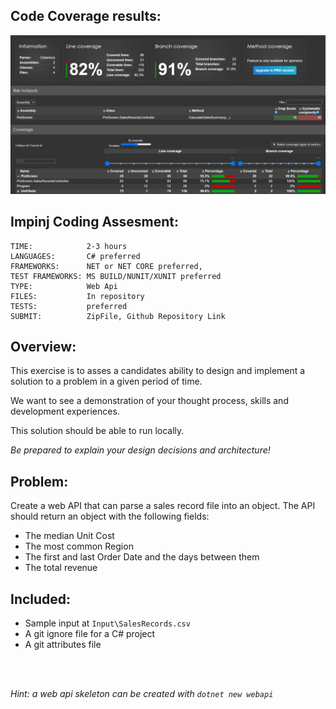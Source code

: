 ## Code Coverage results:

![Coverage Results](./assets/image.png?)


## Impinj Coding Assesment:

```
TIME:            2-3 hours
LANGUAGES:       C# preferred
FRAMEWORKS:      NET or NET CORE preferred,
TEST FRAMEWORKS: MS BUILD/NUNIT/XUNIT preferred
TYPE:            Web Api
FILES:           In repository
TESTS:           preferred
SUBMIT:          ZipFile, Github Repository Link
```

## Overview:
This exercise is to asses a candidates ability to design and implement a solution to a problem in a given period of time.

We want to see a demonstration of your thought process, skills and development experiences.

This solution should be able to run locally.

_Be prepared to explain your design decisions and architecture!_


## Problem:
Create a web API that can parse a sales record file into an object. The API should return an object with the following fields:
* The median Unit Cost
* The most common Region
* The first and last Order Date and the days between them
* The total revenue


## Included:
* Sample input at `Input\SalesRecords.csv`
* A git ignore file for a C# project
* A git attributes file

<br></br>

_Hint: a web api skeleton can be created with `dotnet new webapi`_
